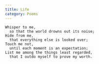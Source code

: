 ```yaml
---
title: Life
category: Poems
---
```


    Whisper to me,
      so that the world drowns out its noise;
    Hide from me,
      that everything else is looked over;
    Touch me not,
      until each moment is an expectation;
    List me among the things least regarded,
      that I outdo myself to prove my worth.


